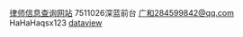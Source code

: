 [律师信息查询网站](https://credit.acla.org.cn/)
7511026深蓝前台
广和284599842@qq.com
HaHaHaqsx123
[dataview](https://zhuanlan.zhihu.com/p/373623264)